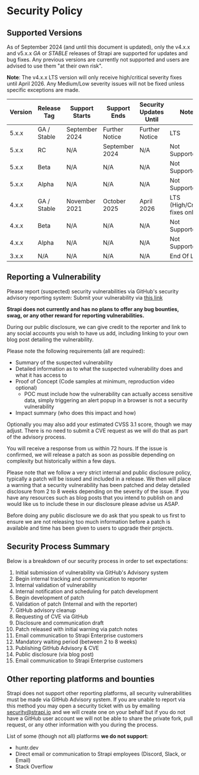 # Security Policy

## Supported Versions

As of September 2024 (and until this document is updated), only the v4.x.x and v5.x.x _GA_ or _STABLE_ releases of Strapi are supported for updates and bug fixes. Any previous versions are currently not supported and users are advised to use them "at their own risk".

**Note**: The v4.x.x LTS version will only receive high/critical severity fixes until April 2026. Any Medium/Low severity issues will not be fixed unless specific exceptions are made.

| Version | Release Tag | Support Starts | Support Ends   | Security Updates Until | Notes                          |
| ------- | ----------- | -------------- | -------------- | ---------------------- | ------------------------------ |
| 5.x.x   | GA / Stable | September 2024 | Further Notice | Further Notice         | LTS                            |
| 5.x.x   | RC          | N/A            | September 2024 | N/A                    | Not Supported                  |
| 5.x.x   | Beta        | N/A            | N/A            | N/A                    | Not Supported                  |
| 5.x.x   | Alpha       | N/A            | N/A            | N/A                    | Not Supported                  |
| 4.x.x   | GA / Stable | November 2021  | October 2025   | April 2026             | LTS (High/Critical fixes only) |
| 4.x.x   | Beta        | N/A            | N/A            | N/A                    | Not Supported                  |
| 4.x.x   | Alpha       | N/A            | N/A            | N/A                    | Not Supported                  |
| 3.x.x   | N/A         | N/A            | N/A            | N/A                    | End Of Life                    |

## Reporting a Vulnerability

Please report (suspected) security vulnerabilities via GitHub's security advisory reporting system:
Submit your vulnerability via [this link](https://github.com/strapi/strapi/security/advisories/new)

**Strapi does not currently and has no plans to offer any bug bounties, swag, or any other reward for reporting vulnerabilities.**

During our public disclosure, we can give credit to the reporter and link to any social accounts you wish to have us add, including linking to your own blog post detailing the vulnerability.

Please note the following requirements (all are required):

- Summary of the suspected vulnerability
- Detailed information as to what the suspected vulnerability does and what it has access to
- Proof of Concept (Code samples at minimum, reproduction video optional)
  - POC must include how the vulnerability can actually access sensitive data, simply triggering an alert popup in a browser is not a security vulnerability
- Impact summary (who does this impact and how)

Optionally you may also add your estimated CVSS 3.1 score, though we may adjust. There is no need to submit a CVE request as we will do that as part of the advisory process.

You will receive a response from us within 72 hours. If the issue is confirmed, we will release a patch as soon as possible depending on complexity but historically within a few days.

Please note that we follow a very strict internal and public disclosure policy, typically a patch will be issued and included in a release. We then will place a warning that a security vulnerability has been patched and delay detailed disclosure from 2 to 8 weeks depending on the severity of the issue. If you have any resources such as blog posts that you intend to publish on and would like us to include these in our disclosure please advise us ASAP.

Before doing any public disclosure we do ask that you speak to us first to ensure we are not releasing too much information before a patch is available and time has been given to users to upgrade their projects.

## Security Process Summary

Below is a breakdown of our security process in order to set expectations:

1. Initial submission of vulnerability via GitHub's Advisory system
2. Begin internal tracking and communication to reporter
3. Internal validation of vulnerability
4. Internal notification and scheduling for patch development
5. Begin development of patch
6. Validation of patch (Internal and with the reporter)
7. GitHub advisory cleanup
8. Requesting of CVE via GitHub
9. Disclosure and communication draft
10. Patch released with initial warning via patch notes
11. Email communication to Strapi Enterprise customers
12. Mandatory waiting period (between 2 to 8 weeks)
13. Publishing GitHub Advisory & CVE
14. Public disclosure (via blog post)
15. Email communication to Strapi Enterprise customers

## Other reporting platforms and bounties

Strapi does not support other reporting platforms, all security vulnerabilities must be made via GitHub Advisory system. If you are unable to report via this method you may open a security ticket with us by emailing security@strapi.io and we will create one on your behalf but if you do not have a GitHub user account we will not be able to share the private fork, pull request, or any other information with you during the process.

List of some (though not all) platforms **we do not support**:

- huntr.dev
- Direct email or communication to Strapi employees (Discord, Slack, or Email)
- Stack Overflow
